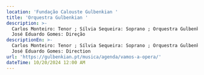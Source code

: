 ```yaml
---
location: 'Fundação Calouste Gulbenkian '
title: 'Orquestra Gulbenkian '
description: >-
  Carlos Monteiro: Tenor ; Sílvia Sequeira: Soprano ; Orquestra Gulbenkian ;
  José Eduardo Gomes: Direção
descriptionEn: >-
  Carlos Monteiro: Tenor ; Sílvia Sequeira: Soprano ; Orquestra Gulbenkian ;
  José Eduardo Gomes: Direction
url: 'https://gulbenkian.pt/musica/agenda/vamos-a-opera/'
dateTime: 10/20/2024 12:00 AM
---
```


